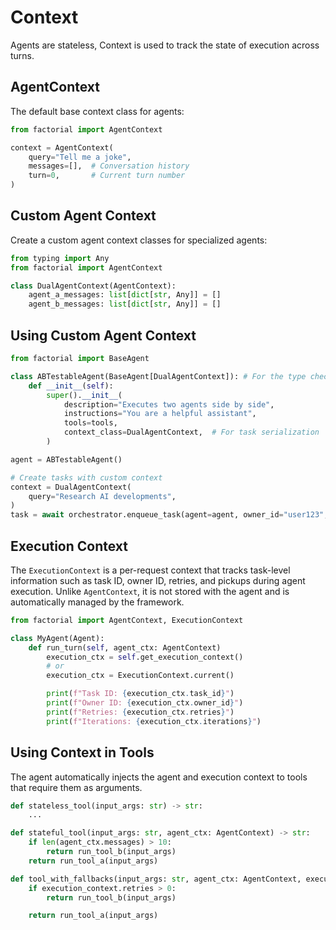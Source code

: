 # Context

Agents are stateless, Context is used to track the state of execution across turns.

## AgentContext

The default base context class for agents:

```python
from factorial import AgentContext

context = AgentContext(
    query="Tell me a joke",
    messages=[],  # Conversation history
    turn=0,       # Current turn number
)
```

## Custom Agent Context

Create a custom agent context classes for specialized agents:

```python
from typing import Any
from factorial import AgentContext

class DualAgentContext(AgentContext):
    agent_a_messages: list[dict[str, Any]] = []
    agent_b_messages: list[dict[str, Any]] = []
```

## Using Custom Agent Context

```python
from factorial import BaseAgent

class ABTestableAgent(BaseAgent[DualAgentContext]): # For the type checker
    def __init__(self):
        super().__init__(
            description="Executes two agents side by side",
            instructions="You are a helpful assistant",
            tools=tools,
            context_class=DualAgentContext,  # For task serialization
        )

agent = ABTestableAgent()

# Create tasks with custom context
context = DualAgentContext(
    query="Research AI developments",
)
task = await orchestrator.enqueue_task(agent=agent, owner_id="user123", payload=context)
```

## Execution Context

The `ExecutionContext` is a per-request context that tracks task-level information such as task ID, owner ID, retries, and pickups during agent execution. 
Unlike `AgentContext`, it is not stored with the agent and is automatically managed by the framework.

```python
from factorial import AgentContext, ExecutionContext

class MyAgent(Agent):
    def run_turn(self, agent_ctx: AgentContext)
        execution_ctx = self.get_execution_context()
        # or
        execution_ctx = ExecutionContext.current()

        print(f"Task ID: {execution_ctx.task_id}")
        print(f"Owner ID: {execution_ctx.owner_id}")
        print(f"Retries: {execution_ctx.retries}")
        print(f"Iterations: {execution_ctx.iterations}")
```


## Using Context in Tools

The agent automatically injects the agent and execution context to tools that require them
as arguments. 

```python
def stateless_tool(input_args: str) -> str:
    ...

def stateful_tool(input_args: str, agent_ctx: AgentContext) -> str:
    if len(agent_ctx.messages) > 10:
        return run_tool_b(input_args)
    return run_tool_a(input_args)

def tool_with_fallbacks(input_args: str, agent_ctx: AgentContext, execution_ctx: ExecutionContext) -> str:
    if execution_context.retries > 0:
        return run_tool_b(input_args)

    return run_tool_a(input_args)
```
